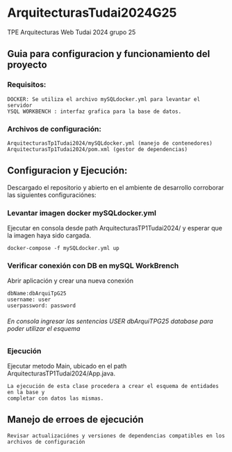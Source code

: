 # ArquitecturasTudai2024G25
TPE Arquitecturas Web Tudai 2024 grupo 25

## Guia para configuracion y funcionamiento del proyecto

### Requisitos: 
    DOCKER: Se utiliza el archivo mySQLdocker.yml para levantar el servidor
    YSQL WORKBENCH : interfaz grafica para la base de datos.


### Archivos de configuración:
    ArquitecturasTp1Tudai2024/mySQLdocker.yml (manejo de contenedores)
    ArquitecturasTp1Tudai2024/pom.xml (gestor de dependencias)


## Configuracion y Ejecución:
Descargado el repositorio y abierto en el ambiente de desarrollo corroborar las
siguientes configuraciónes:
 

### Levantar imagen docker mySQLdocker.yml
Ejecutar en consola desde path ArquitecturasTP1Tudai2024/ y esperar que la imagen haya sido cargada.

    docker-compose -f mySQLdocker.yml up 

### Verificar conexión con DB en mySQL WorkBrench
Abrir aplicación y crear una nueva conexión 

    dbName:dbArquiTpG25
    username: user
    userpassword: password

###### En consola ingresar las sentencias USER dbArquiTPG25 database para poder utilizar el esquema

### Ejecución
Ejecutar metodo Main, ubicado en el path ArquitecturasTP1Tudai2024/App.java.    
    
    La ejecución de esta clase procedera a crear el esquema de entidades en la base y
    completar con datos las mismas.


## Manejo de erroes de ejecución
  
    Revisar actualizaciónes y versiones de dependencias compatibles en los archivos de configuración 

    











